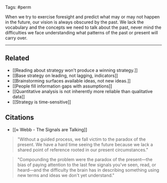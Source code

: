 Tags: #perm 

When we try to exercise foresight and predict what may or may not happen in the future, our vision is always obscured by the past. We lack the vocabulary and the concepts we need to talk about the past, never mind the difficulties we face understanding what patterns of the past or present will carry over. 

---
## Related
- [[Reading about strategy won't produce a winning strategy.]]
- [[Base strategy on leading, not lagging, indicators]]
- [[Brainstorming surfaces available ideas, not new ideas.]]
- [[People fill information gaps with assumptions]]
- [[Quantitative analysis is not inherently more reliable than qualitative data]]
- [[Strategy is time-sensitive]]

## Citations
- [[≈ Webb - The Signals are Talking]]

> "Without a guided process, we fall victim to the paradox of the present. We have a hard time seeing the future because we lack a shared point of reference rooted in our present circumstances."

>  "Compounding the problem were the paradox of the present—the bias of paying attention to the last few signals you've seen, read, or heard—and the difficulty the brain has in describing something using new terms and ideas we don't yet understand."
